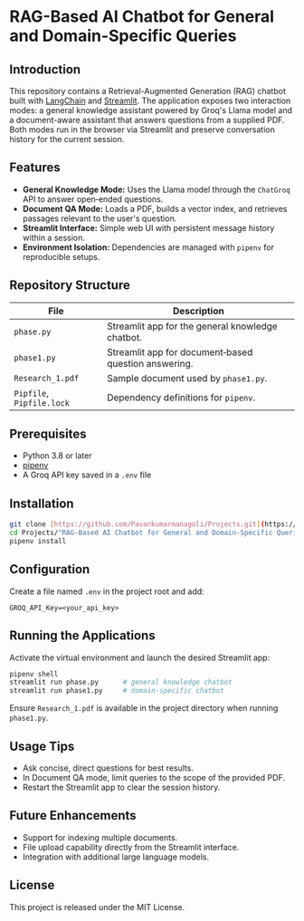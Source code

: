 # RAG-Based AI Chatbot for General and Domain-Specific Queries

## Introduction
This repository contains a Retrieval-Augmented Generation (RAG) chatbot built with [LangChain](https://python.langchain.com) and [Streamlit](https://streamlit.io). The application exposes two interaction modes: a general knowledge assistant powered by Groq's Llama model and a document-aware assistant that answers questions from a supplied PDF. Both modes run in the browser via Streamlit and preserve conversation history for the current session.

## Features
- **General Knowledge Mode:** Uses the Llama model through the `ChatGroq` API to answer open‑ended questions.
- **Document QA Mode:** Loads a PDF, builds a vector index, and retrieves passages relevant to the user's question.
- **Streamlit Interface:** Simple web UI with persistent message history within a session.
- **Environment Isolation:** Dependencies are managed with `pipenv` for reproducible setups.

## Repository Structure
| File | Description |
| --- | --- |
| `phase.py` | Streamlit app for the general knowledge chatbot. |
| `phase1.py` | Streamlit app for document‑based question answering. |
| `Research_1.pdf` | Sample document used by `phase1.py`. |
| `Pipfile`, `Pipfile.lock` | Dependency definitions for `pipenv`. |

## Prerequisites
- Python 3.8 or later
- [pipenv](https://pipenv.pypa.io/)
- A Groq API key saved in a `.env` file

## Installation
```bash
git clone [https://github.com/Pavankumarmanagoli/Projects.git](https://github.com/Pavankumarmanagoli/RAG-Based-AI-Chatbot-for-General-and-Domain-Specific-Queries)
cd Projects/"RAG-Based AI Chatbot for General and Domain-Specific Queries"
pipenv install
```

## Configuration
Create a file named `.env` in the project root and add:
```env
GROQ_API_Key=<your_api_key>
```

## Running the Applications
Activate the virtual environment and launch the desired Streamlit app:
```bash
pipenv shell
streamlit run phase.py      # general knowledge chatbot
streamlit run phase1.py     # domain-specific chatbot
```
Ensure `Research_1.pdf` is available in the project directory when running `phase1.py`.

## Usage Tips
- Ask concise, direct questions for best results.
- In Document QA mode, limit queries to the scope of the provided PDF.
- Restart the Streamlit app to clear the session history.

## Future Enhancements
- Support for indexing multiple documents.
- File upload capability directly from the Streamlit interface.
- Integration with additional large language models.

## License
This project is released under the MIT License.
